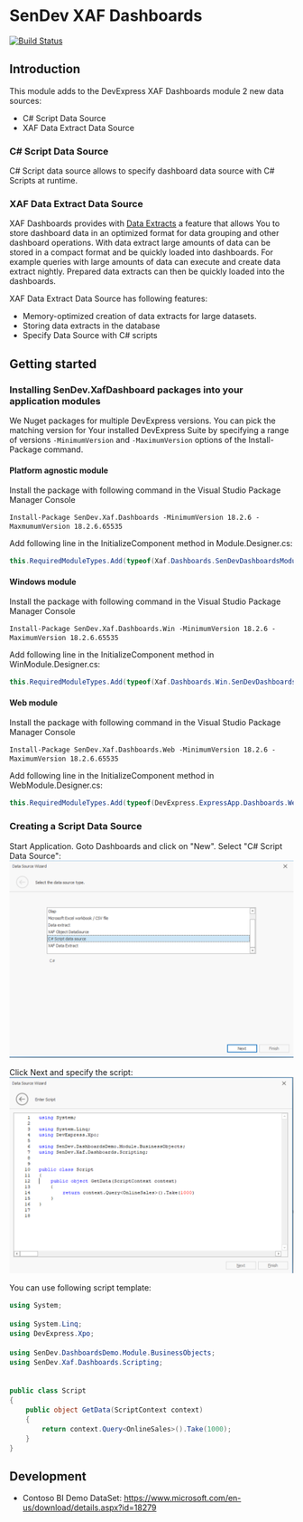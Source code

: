 # SenDev XAF Dashboards
[![Build Status](https://dev.azure.com/SenDevGmbH/XafDashboards/_apis/build/status/SenDevGmbH.SenDevXafDashboards?branchName=master)](https://dev.azure.com/SenDevGmbH/XafDashboards/_build/latest?definitionId=1&branchName=master)

## Introduction
This module adds to the DevExpress XAF Dashboards module 2 new data sources:
 * C# Script Data Source
 * XAF Data Extract Data Source

### C# Script Data Source
C# Script data source allows to specify dashboard data source with C# Scripts at runtime.

### XAF Data Extract Data Source
XAF Dashboards provides with [Data Extracts](https://documentation.devexpress.com/Dashboard/115900/Creating-Dashboards/Creating-Dashboards-in-the-WinForms-Designer/Providing-Data/Extract-Data-Source) a feature that allows You to store dashboard data in an optimized format for data grouping and other dashboard operations. With data extract large amounts of data can be stored in a compact format and be quickly loaded into dashboards. For example queries with large amounts of data can execute and create data extract nightly. Prepared data extracts can then be quickly loaded into the dashboards. 

XAF Data Extract Data Source has following features:
 * Memory-optimized creation of data extracts for large datasets. 
 * Storing data extracts in the database
 * Specify Data Source with C# scripts


## Getting started
### Installing SenDev.XafDashboard packages into your application modules
We Nuget packages for multiple DevExpress versions. You can pick the matching version for Your installed DevExpress Suite by specifying a range of versions `-MinimumVersion` and `-MaximumVersion` options of the Install-Package command.

#### Platform agnostic module
Install the package with following command in the Visual Studio Package Manager Console 
```Console
Install-Package SenDev.Xaf.Dashboards -MinimumVersion 18.2.6 -MaxmumumVersion 18.2.6.65535
```

Add following line in the InitializeComponent method in Module.Designer.cs:
```C#
this.RequiredModuleTypes.Add(typeof(Xaf.Dashboards.SenDevDashboardsModule));
```

#### Windows module
Install the package with following command in the Visual Studio Package Manager Console 
```Console
Install-Package SenDev.Xaf.Dashboards.Win -MinimumVersion 18.2.6 -MaximumVersion 18.2.6.65535
```

Add following line in the InitializeComponent method in WinModule.Designer.cs:
```C#
this.RequiredModuleTypes.Add(typeof(Xaf.Dashboards.Win.SenDevDashboardsWinModule));

```

#### Web module
Install the package with following command in the Visual Studio Package Manager Console 
```Console
Install-Package SenDev.Xaf.Dashboards.Web -MinimumVersion 18.2.6 -MaximumVersion 18.2.6.65535
```

Add following line in the InitializeComponent method in WebModule.Designer.cs:
```C#
this.RequiredModuleTypes.Add(typeof(DevExpress.ExpressApp.Dashboards.Web.DashboardsAspNetModule));
```

### Creating a Script Data Source
Start Application. Goto Dashboards and click on "New". Select "C# Script Data Source":
![Select C# Script Data Source](images/SelectCSScriptDataSource.png)

Click Next and specify the script:
![Specify Script](images/SpecifyScript.png)

You can use following script template:

```C#
using System;

using System.Linq;
using DevExpress.Xpo;	

using SenDev.DashboardsDemo.Module.BusinessObjects;
using SenDev.Xaf.Dashboards.Scripting;		


public class Script
{
    public object GetData(ScriptContext context)
    {
        return context.Query<OnlineSales>().Take(1000);
    }
}


```
## Development

* Contoso BI Demo DataSet: https://www.microsoft.com/en-us/download/details.aspx?id=18279